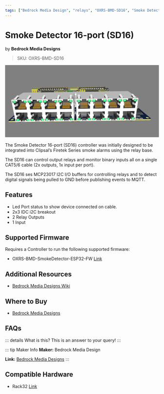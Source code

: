 ```yaml
---
tags: ["Bedrock Media Design", "relays", "OXRS-BMD-SD16", "Smoke Detector 16-port (SD16)" ]
---
```

# Smoke Detector 16-port (SD16) 
<p class="maker">by <b>Bedrock Media Designs</b></p>

> SKU: OXRS-BMD-SD16


![Bedrock Media Designs Universal Input/Output (UIO) 16Port](/images/uio-16.jpg)

The Smoke Detector 16-port (SD16) controller was initially designed to be integrated into Clipsal’s Firetek Series smoke alarms using the relay base. 

The SD16 can control output relays and monitor binary inputs all on a single CAT5/6 cable (2x outputs, 1x input per port).

The SD16 ses MCP23017 I2C I/O buffers for controlling relays and to detect digital signals being pulled to GND before publishing events to MQTT.

## Features
- Led Port status to show device connected on cable.
- 2x3 IDC i2C breakout
- 2 Relay Outputs
- 1 Input

## Supported Firmware
Requires a Controller to run the following supported firmware:
- OXRS-BMD-SmokeDetector-ESP32-FW  [Link](/docs/firmware/smoke-detector-esp32.html)

## Additional Resources
- [Bedrock Media Designs Wiki](https://wiki.bmdesigns.com.au/en/BMD-urc-uio)

## Where to Buy
- [Bedrock Media Designs](https://bmdesigns.com.au)

## FAQs
::: details What is this?
This is an answer to your query!
:::

::: tip Maker Info
**Maker:** Bedrock Media Design

**Link:** [Bedrock Media Designs](https://bmdesigns.com.au/)
:::

## Compatible Hardware
- Rack32 [Link](/docs/hardware/controllers/rack32.html)
